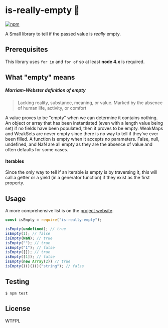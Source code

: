 # is-really-empty 🌌
[![npm](https://img.shields.io/npm/dw/is-really-empty.svg)](https://www.npmjs.com/package/is-really-empty)


A Small library to tell if the passed value is _really_ empty.

## Prerequisites
This library uses `for in` and `for of` so at least **node 4.x** is required.

## What "empty" means
##### Marriam-Webster definition of empty
> Lacking reality, substance, meaning, or value. Marked by the absence of human
life, activity, or comfort

A value proves to be "empty" when we can determine it contains nothing. An
object or array that has been instantiated (even with a length value being set)
if no fields have been populated, then it proves to be empty. WeakMaps and
WeakSets are never empty since there is no way to tell if they've ever been
filled. A function is empty when it accepts no parameters. False, null,
undefined, and NaN are all empty as they are the absence of value and often
defaults for some cases.

#### Iterables
Since the only way to tell if an iterable is empty is by traversing it, this
will call a getter or a yield (in a generator function) if they exist as the
first property.

## Usage
A more comprehensive list is on the [project website](https://overlandandseas.github.io/is-really-empty/).

```js
const isEmpty = require("is-really-empty");

isEmpty(undefined); // true
isEmpty(1); // false
isEmpty(NaN); // true
isEmpty(""); // true
isEmpty("1"); // false
isEmpty([]); // true
isEmpty([1]); // false
isEmpty(new Array(2)) // true
isEmpty()()()()("string"); // false
```

## Testing
```
$ npm test
```

## License
WTFPL
